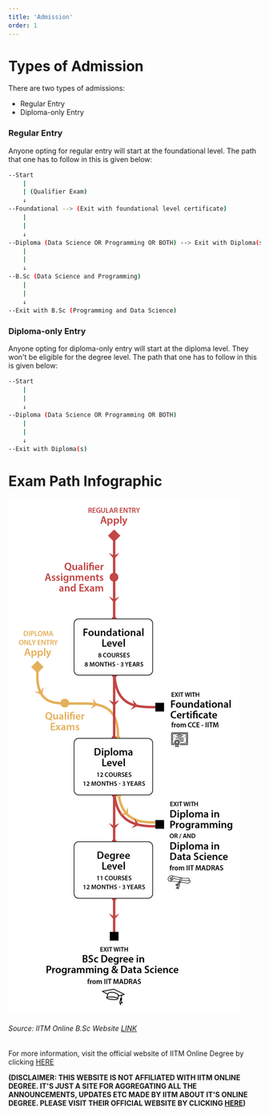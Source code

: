 ```yaml
---
title: 'Admission'
order: 1
---
```


# Types of Admission

There are two types of admissions:
- Regular Entry
- Diploma-only Entry
### Regular Entry

Anyone opting for regular entry will start at the foundational level. The path that one has to follow in this is given below:

```bash
--Start
    |
    | (Qualifier Exam)
    ↓
--Foundational --> (Exit with foundational level certificate)
    |
    |
    ↓
--Diploma (Data Science OR Programming OR BOTH) --> Exit with Diploma(s)
    |
    |
    ↓
--B.Sc (Data Science and Programming)
    |
    |
    ↓
--Exit with B.Sc (Programming and Data Science)
```

### Diploma-only Entry

Anyone opting for diploma-only entry will start at the diploma level. They won't be eligible for the degree level.
The path that one has to follow in this is given below:

```bash
--Start
    |
    |
    ↓
--Diploma (Data Science OR Programming OR BOTH)
    |
    |
    ↓
--Exit with Diploma(s)
```

# Exam Path Infographic

![Exam Path Infographic](../images/programme_structure.jpg)

###### Source: IITM Online B.Sc Website [LINK](https://onlinedegree.iitm.ac.in/academics.html)

For more information, visit the official website of IITM Online Degree by clicking [HERE](https://onlinedegree.iitm.ac.in/admissions.html)

**(DISCLAIMER: THIS WEBSITE IS NOT AFFILIATED WITH IITM ONLINE DEGREE. IT'S JUST A SITE FOR AGGREGATING ALL THE ANNOUNCEMENTS,
UPDATES ETC MADE BY IITM ABOUT IT'S ONLINE DEGREE. PLEASE VISIT THEIR OFFICIAL WEBSITE BY CLICKING [HERE](https://onlinedegree.iitm.ac.in/admissions.html))**